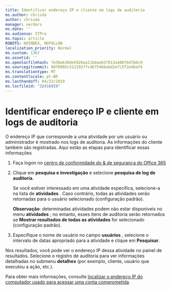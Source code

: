 ```yaml
---
title: Identificar endereço IP e cliente em logs de auditoria
ms.author: chrisda
author: chrisda
manager: serdars
ms.date: ''
ms.audience: ITPro
ms.topic: article
ROBOTS: NOINDEX, NOFOLLOW
localization_priority: Normal
ms.custom: 1367
ms.assetid: ''
ms.openlocfilehash: 7e30a638de5926aa11b8ae637613a48076d7bdc9
ms.sourcegitcommit: 9d78905c512192ffc4675468abd2efc5f2e4baf4
ms.translationtype: MT
ms.contentlocale: pt-BR
ms.lasthandoff: 04/23/2019
ms.locfileid: "32416919"
---
```

# <a name="identify-ip-address-and-client-in-audit-logs"></a>Identificar endereço IP e cliente em logs de auditoria

O endereço IP que corresponde a uma atividade por um usuário ou administrador é mostrado nos logs de auditoria. As informações do cliente também são registradas. Aqui estão as etapas para identificar essas informações

1. Faça logon no [centro de conformidade do & de segurança do Office 365](https://protection.office.com/)

2. Clique em **pesquisa e investigação** e selecione **pesquisa de log de auditoria**.

   Se você estiver interessado em uma atividade específica, selecione-a na lista de **atividades** . Caso contrário, todas as atividades serão retornadas para o usuário selecionado (configuração padrão).

   **Observação**: determinadas atividades podem não estar disponíveis no menu **atividades** ; no entanto, esses itens de auditoria serão retornados se **Mostrar resultados de todas as atividades** for selecionado (configuração padrão).

3. Especifique o nome de usuário no campo **usuários** , selecione o intervalo de datas apropriado para a atividade e clique em **Pesquisar**.

Nos resultados, você pode ver o endereço IP dessa atividade no painel de resultados. Selecione o registro de auditoria para ver informações detalhadas no submenu **detalhes** (por exemplo, cliente, usuário que executou a ação, etc.).

Para obter mais informações, consulte [localizar o endereço IP do computador usado para acessar uma conta comprometida](https://docs.microsoft.com/office365/securitycompliance/auditing-troubleshooting-scenarios#finding-the-ip-address-of-the-computer-used-to-access-a-compromised-account).
